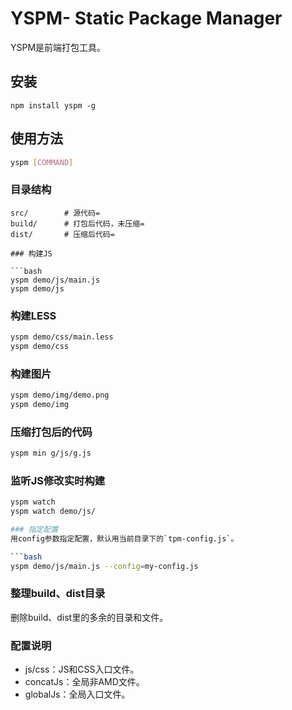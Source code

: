 YSPM- Static Package Manager
=================================================

YSPM是前端打包工具。

## 安装

```
npm install yspm -g
```

## 使用方法

```bash
yspm [COMMAND]
```

### 目录结构

```
src/		# 源代码=
build/		# 打包后代码，未压缩=
dist/		# 压缩后代码=

### 构建JS

```bash
yspm demo/js/main.js
yspm demo/js
```

### 构建LESS

```bash
yspm demo/css/main.less
yspm demo/css
```

### 构建图片

```bash
yspm demo/img/demo.png
yspm demo/img
```

### 压缩打包后的代码

```bash
yspm min g/js/g.js
```

### 监听JS修改实时构建

```bash
yspm watch
yspm watch demo/js/

### 指定配置
用config参数指定配置，默认用当前目录下的`tpm-config.js`。

```bash
yspm demo/js/main.js --config=my-config.js
```

### 整理build、dist目录

删除build、dist里的多余的目录和文件。

### 配置说明

* js/css：JS和CSS入口文件。
* concatJs：全局非AMD文件。
* globalJs：全局入口文件。
